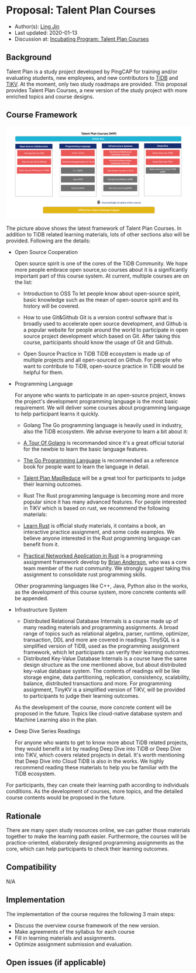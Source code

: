 # Proposal: Talent Plan Courses

- Author(s): [Ling Jin](https://github.com/JinLingChristoher)
- Last updated: 2020-01-13
- Discussion at: [Incubating Program: Talent Plan Courses](https://github.com/pingcap/community/issues/130)

## Background

Talent Plan is a study project developed by PingCAP for training and/or evaluating students, new employees, and new contributors to [TiDB] and [TiKV]. At the moment, only two study roadmaps are provided. This proposal provides Talent Plan Courses, a new version of the study project with more enriched topics and course designs.

[TiDB]: https://github.com/pingcap/tidb
[TiKV]: https://github.com/tikv/tikv

## Course Framework

![course map](../media/rfc-talent-plan-courses.png)

The picture above shows the latest framework of Talent Plan Courses. In addition to TiDB related learning materials, lots of other sections also will be provided. Following are the details:

- Open Source Cooperation

  Open source spirit is one of the cores of the TiDB Community. We hope more people embrace open source,so courses about it is a significantly important part of this course system. At current, multiple courses are on the list:

  - Introduction to OSS
    To let people know about open-source spirit, basic knowledge such as the mean of open-source spirit and its history will be covered.

  - How to use Git&Github
    Git is a version control software that is broadly used to accelerate open source development, and Github is a popular website for people around the world to participate in open source project development which based on Git. After taking this course, participants should know the usage of Git and Github.

  - Open Source Practice in TiDB
    TiDB ecosystem is made up of multiple projects and all open-sourced on Github. For people who want to contribute to TiDB, open-source practice in TiDB would be helpful for them.

- Programming Language

  For anyone who wants to participate in an open-source project, knows the project's development programming language is the most basic requirement. We will deliver some courses about programming language to help participant learns it quickly.

  - Golang
    The Go programming language is heavily used in industry, also the TiDB ecosystem. We advise everyone to learn a bit about it:

  - [A Tour Of Golang](https://tour.golang.org/) is recommanded since it's a great official tutorial for the newbie to learn the basic language features.
  - [The Go Programming Language](http://www.gopl.io/) is recommended as a reference book for people want to learn the language in detail.
  - [Talent Plan MapReduce](https://github.com/pingcap/talent-plan/tree/master/tidb/mapreduce) will be a great tool for participants to judge their learning outcomes.

  - Rust
    The Rust programming language is becoming more and more popular since it has many advanced features. For people interested in TiKV which is based on rust, we recommend the following materials:

  - [Learn Rust](https://www.rust-lang.org/learn) is official study materials, it contains a book, an interactive practice assignment, and some code examples. We believe anyone interested in the Rust programming language can benefit from it.
  - [Practical Networked Application in Rust](https://github.com/pingcap/talent-plan/tree/master/rust) is a programming assignment framework develop by [Brian Anderson](https://github.com/brson), who was a core team member of the rust community. We strongly suggest taking this assignment to consolidate rust programming skills.

  Other programming languages like C++, Java, Python also in the works, as the development of this course system, more concrete contents will be appended.

- Infrastructure System

  - Distributed Relational Database Internals is a course made up of many reading materials and programming assignments. A broad range of topics such as relational algebra, parser, runtime, optimizer, transaction, DDL and more are covered in readings. TinySQL is a simplified version of TiDB, used as the programming assignment framework, which let participants can verify their learning outcomes.
  - Distributed Key-Value Database Internals is a course have the same design structure as the one mentioned above, but about distributed key-value database system. The contents of readings will be like storage engine, data partitioning, replication, consistency, scalability, balance, distributed transactions and more. For programming assignment, TinyKV is a simplified version of TiKV, will be provided to participants to judge their learning outcomes.

  As the development of the course, more concrete content will be proposed in the future. Topics like cloud-native database system and Machine Learning also in the plan.

- Deep Dive Series Readings

  For anyone who wants to get to know more about TiDB related projects, they would benefit a lot by reading Deep Dive into TiDB or Deep Dive into TiKV, which covers related projects in detail. It's worth mentioning that Deep Dive into Cloud TiDB is also in the works. We highly recommend reading these materials to help you be familiar with the TiDB ecosystem.

For participants, they can create their learning path according to individuals conditions. As the development of courses, more topics, and the detailed course contents would be proposed in the future.

## Rationale

There are many open study resources online, we can gather those materials together to make the learning path easier. Furthermore, the courses will be practice-oriented, elaborately designed programming assignments as the core, which can help participants to check their learning outcomes.

## Compatibility

N/A

## Implementation

The implementation of the course requires the following 3 main steps:

- Discuss the overview course framework of the new version.
- Make agreements of the syllabus for each course
- Fill in learning materials and assignments.
- Optimize assignment submission and evaluation.

## Open issues (if applicable)
